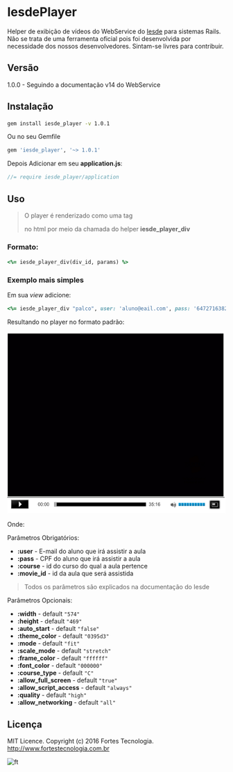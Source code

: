 # IesdePlayer

Helper de exibição de vídeos do WebService do [Iesde][siteiesde] para sistemas Rails. Não se trata de uma ferramenta oficial pois foi desenvolvida por necessidade dos nossos desenvolvedores. Sintam-se livres para contribuir.

## Versão
1.0.0 - Seguindo a documentação v14 do WebService

## Instalação

```sh
gem install iesde_player -v 1.0.1
```

Ou no seu Gemfile
```ruby
gem 'iesde_player', '~> 1.0.1'
```

Depois Adicionar em seu **application.js**:

```javascript
//= require iesde_player/application
```

## Uso

> O player é renderizado como uma tag <div> no html por meio da chamada do helper **iesde_player_div**
### Formato:
```ruby
<%= iesde_player_div(div_id, params) %>
```

### Exemplo mais simples
Em sua *view* adicione:
```ruby
<%= iesde_player_div "palco", user: 'aluno@eail.com', pass: '64727163829', course: '6376', movie_id: '4273' %>
```

Resultando no player no formato padrão:


![screenshot](https://raw.githubusercontent.com/fortesinformatica/iesde_player/master/readme_screenshot.png)

Onde:

Parâmetros Obrigatórios:
- **:user** - E-mail do aluno que irá assistir a aula
- **:pass** - CPF do aluno que irá assistir a aula
- **:course** - id do curso do qual a aula pertence
- **:movie_id** - id da aula que será assistida
> Todos os parâmetros são explicados na documentação do Iesde

Parâmetros Opcionais:
- **:width** - default ```"574"```
- **:height** - default ```"469"```
- **:auto_start** - default ```"false"```
- **:theme_color** - default ```"0395d3"```
- **:mode** - default ```"fit"```
- **:scale_mode** - default ```"stretch"```
- **:frame_color** - default ```"ffffff"```
- **:font_color** - default ```"000000"```
- **:course_type** - default ```"C"```
- **:allow_full_screen** - default ```"true"```
- **:allow_script_access** - default ```"always"```
- **:quality** - default ```"high"```
- **:allow_networking** - default ```"all"```

## Licença

MIT Licence. Copyright (c) 2016 Fortes Tecnologia. http://www.fortestecnologia.com.br

![ft](http://www.fortestecnologia.com.br/templates/fortesinfo/images/grupo-fortes.png)

[siteiesde]:<http://www.iesde.com.br>

